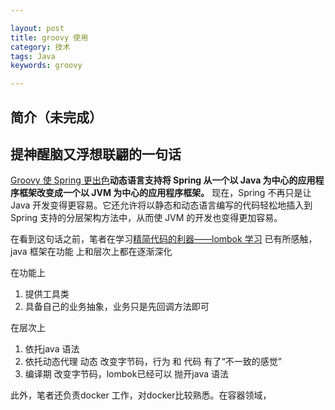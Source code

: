 ```yaml
---

layout: post
title: groovy 使用
category: 技术
tags: Java
keywords: groovy

---
```


## 简介（未完成）


## 提神醒脑又浮想联翩的一句话

[Groovy 使 Spring 更出色](https://www.ibm.com/developerworks/cn/java/j-groovierspring1.html?ca=drs-)**动态语言支持将 Spring 从一个以 Java 为中心的应用程序框架改变成一个以 JVM 为中心的应用程序框架。** 现在，Spring 不再只是让 Java 开发变得更容易。它还允许将以静态和动态语言编写的代码轻松地插入到 Spring 支持的分层架构方法中，从而使 JVM 的开发也变得更加容易。


在看到这句话之前，笔者在学习[精简代码的利器——lombok 学习](http://qiankunli.github.io/2018/08/26/lombok.html) 已有所感触，java 框架在功能 上和层次上都在逐渐深化

在功能上

1. 提供工具类
2. 具备自己的业务抽象，业务只是先回调方法即可

在层次上

1. 依托java 语法
2. 依托动态代理 动态 改变字节码，行为 和 代码 有了“不一致的感觉”
3. 编译期 改变字节码，lombok已经可以 抛开java 语法

此外，笔者还负责docker 工作，对docker比较熟悉。在容器领域， 


